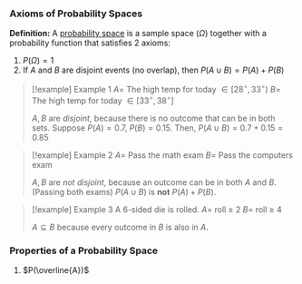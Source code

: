 ### Axioms of Probability Spaces
**Definition:** A <u>probability space</u> is a sample space $(\Omega)$ together with a probability function that satisfies 2 axioms:
1) $P(\Omega)=1$
2) If $A$ and $B$ are disjoint events (no overlap), then $P(A\cup B)=P(A)+P(B)$
> [!example] Example 1
>  $A=$ The high temp for today $\in [28^\circ, 33^\circ)$
>  $B=$ The high temp for today $\in [33^\circ, 38^\circ]$
>  
>  $A,B$ are *disjoint*, because there is no outcome that can be in both sets.
>  Suppose $P(A)=0.7$,  $P(B)=0.15$.
>  Then, $P(A\cup B)=0.7 + 0.15=0.85$

> [!example] Example 2
> $A=$ Pass the math exam
> $B=$ Pass the computers exam
> 
> $A,B$ are *not disjoint*, because an outcome can be in both $A$ and $B$. (Passing both exams)
> $P(A\cup B)$ is **not** $P(A)+P(B)$.

> [!example] Example 3
> A 6-sided die is rolled.
> $A=$ roll ≥ 2
> $B=$ roll ≥ 4
> 
> $A\subseteq B$ because every outcome in $B$ is also in $A$.

### Properties of a Probability Space
1) $P(\overline{A})$